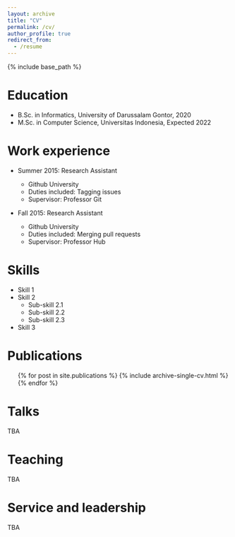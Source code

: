 ```yaml
---
layout: archive
title: "CV"
permalink: /cv/
author_profile: true
redirect_from:
  - /resume
---
```


{% include base_path %}

Education
======
* B.Sc. in Informatics, University of Darussalam Gontor, 2020
* M.Sc. in Computer Science, Universitas Indonesia, Expected 2022

Work experience
======
* Summer 2015: Research Assistant
  * Github University
  * Duties included: Tagging issues
  * Supervisor: Professor Git

* Fall 2015: Research Assistant
  * Github University
  * Duties included: Merging pull requests
  * Supervisor: Professor Hub
  
Skills
======
* Skill 1
* Skill 2
  * Sub-skill 2.1
  * Sub-skill 2.2
  * Sub-skill 2.3
* Skill 3

Publications
======
  <ul>{% for post in site.publications %}
    {% include archive-single-cv.html %}
  {% endfor %}</ul>
  
Talks
======

TBA
  <!-- <ul>{% for post in site.talks %}
    {% include archive-single-talk-cv.html %}
  {% endfor %}</ul> -->
  
Teaching
======

TBA
  <!-- <ul>{% for post in site.teaching %}
    {% include archive-single-cv.html %}
  {% endfor %}</ul> -->
  
Service and leadership
======
TBA
<!-- * Currently signed in to 43 different slack teams -->

